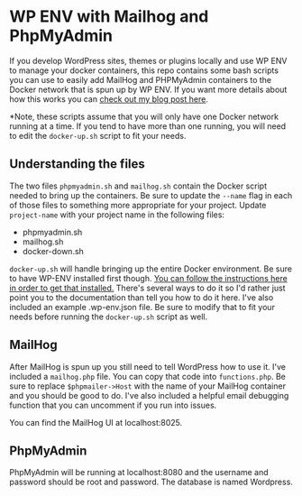 # WP ENV with Mailhog and PhpMyAdmin

If you develop WordPress sites, themes or plugins locally and use WP ENV to manage your docker containers, this repo contains some bash scripts you can use to easily add MailHog and PHPMyAdmin containers to the Docker network that is spun up by WP ENV.  If you want more details about how this works you can [check out my blog post here](https://twinwebdev.com/wp-env-with-mailhog-and-phpmyadmin/).

*Note, these scripts assume that you will only have one Docker network running at a time.  If you tend to have more than one running, you will need to edit the `docker-up.sh` script to fit your needs.

## Understanding the files

The two files `phpmyadmin.sh` and `mailhog.sh` contain the Docker script needed to bring up the containers.  Be sure to update the `--name` flag in each of those files to something more appropriate for your project.  Update `project-name` with your project name in the following files:

- phpmyadmin.sh
- mailhog.sh
- docker-down.sh

`docker-up.sh` will handle bringing up the entire Docker environment.  Be sure to have WP-ENV installed first though.  [You can follow the instructions here in order to get that installed.](https://developer.wordpress.org/block-editor/reference-guides/packages/packages-env/)  There's several ways to do it so I'd rather just point you to the documentation than tell you how to do it here.  I've also included an example .wp-env.json file.  Be sure to modify that to fit your needs before running the `docker-up.sh` script as well.

## MailHog

After MailHog is spun up you still need to tell WordPress how to use it. I've included a `mailhog.php` file.  You can copy that code into `functions.php`.  Be sure to replace `$phpmailer->Host` with the name of your MailHog container and you should be good to do.  I've also included a helpful email debugging function that you can uncomment if you run into issues.

You can find the MailHog UI at localhost:8025.

## PhpMyAdmin

PhpMyAdmin will be running at localhost:8080 and the username and password should be root and password.  The database is named Wordpress.
